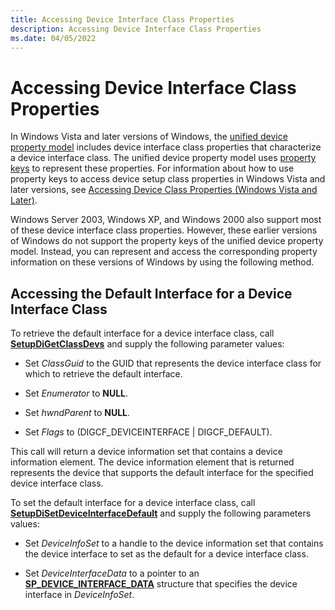 ```yaml
---
title: Accessing Device Interface Class Properties
description: Accessing Device Interface Class Properties
ms.date: 04/05/2022
---
```


# Accessing Device Interface Class Properties

In Windows Vista and later versions of Windows, the [unified device property model](unified-device-property-model--windows-vista-and-later-.md) includes device interface class properties that characterize a device interface class. The unified device property model uses [property keys](property-keys.md) to represent these properties. For information about how to use property keys to access device setup class properties in Windows Vista and later versions, see [Accessing Device Class Properties (Windows Vista and Later)](accessing-device-class-properties--windows-vista-and-later-.md).

Windows Server 2003, Windows XP, and Windows 2000 also support most of these device interface class properties. However, these earlier versions of Windows do not support the property keys of the unified device property model. Instead, you can represent and access the corresponding property information on these versions of Windows by using the following method.

## Accessing the Default Interface for a Device Interface Class

To retrieve the default interface for a device interface class, call [**SetupDiGetClassDevs**](/windows/win32/api/setupapi/nf-setupapi-setupdigetclassdevsw) and supply the following parameter values:

-   Set *ClassGuid* to the GUID that represents the device interface class for which to retrieve the default interface.

-   Set *Enumerator* to **NULL**.

-   Set *hwndParent* to **NULL**.

-   Set *Flags* to (DIGCF_DEVICEINTERFACE | DIGCF_DEFAULT).

This call will return a device information set that contains a device information element. The device information element that is returned represents the device that supports the default interface for the specified device interface class.

To set the default interface for a device interface class, call [**SetupDiSetDeviceInterfaceDefault**](/windows/win32/api/setupapi/nf-setupapi-setupdisetdeviceinterfacedefault) and supply the following parameters values:

-   Set *DeviceInfoSet* to a handle to the device information set that contains the device interface to set as the default for a device interface class.

-   Set *DeviceInterfaceData* to a pointer to an [**SP_DEVICE_INTERFACE_DATA**](/windows/win32/api/setupapi/ns-setupapi-sp_device_interface_data) structure that specifies the device interface in *DeviceInfoSet*.
